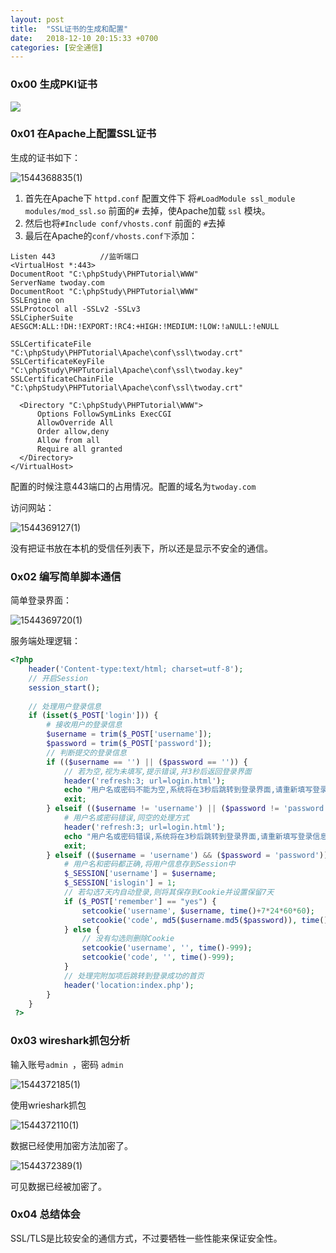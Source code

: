 ```yaml
---
layout: post
title:  "SSL证书的生成和配置"
date:   2018-12-10 20:15:33 +0700
categories: [安全通信]
---
```

### 0x00 生成PKI证书

![]({{site.url}}/images/PKI证书.png)

### 0x01 在Apache上配置SSL证书

生成的证书如下：

![1544368835(1)]({{site.url}}/images/1544368835(1).jpg)

1. 首先在Apache下 `httpd.conf` 配置文件下 将`#LoadModule ssl_module modules/mod_ssl.so` 前面的`#` 去掉，使Apache加载 `ssl` 模块。
2. 然后也将`#Include conf/vhosts.conf` 前面的 `#`去掉
3. 最后在Apache的`conf/vhosts.conf下`添加：

```
Listen 443			//监听端口
<VirtualHost *:443>
DocumentRoot "C:\phpStudy\PHPTutorial\WWW"
ServerName twoday.com
DocumentRoot "C:\phpStudy\PHPTutorial\WWW" 
SSLEngine on
SSLProtocol all -SSLv2 -SSLv3
SSLCipherSuite AESGCM:ALL:!DH:!EXPORT:!RC4:+HIGH:!MEDIUM:!LOW:!aNULL:!eNULL

SSLCertificateFile "C:\phpStudy\PHPTutorial\Apache\conf\ssl\twoday.crt" 
SSLCertificateKeyFile "C:\phpStudy\PHPTutorial\Apache\conf\ssl\twoday.key"
SSLCertificateChainFile "C:\phpStudy\PHPTutorial\Apache\conf\ssl\twoday.crt" 

  <Directory "C:\phpStudy\PHPTutorial\WWW">
      Options FollowSymLinks ExecCGI
      AllowOverride All
      Order allow,deny
      Allow from all
      Require all granted
  </Directory>
</VirtualHost>
```

配置的时候注意443端口的占用情况。配置的域名为`twoday.com`

访问网站：

![1544369127(1)]({{site.url}}/images/1544369127(1).jpg)

没有把证书放在本机的受信任列表下，所以还是显示不安全的通信。

### 0x02 编写简单脚本通信

简单登录界面：

![1544369720(1)]({{site.url}}/images/1544369720(1).jpg)

服务端处理逻辑：

```php
<?php 
	header('Content-type:text/html; charset=utf-8');
	// 开启Session
	session_start();
 
	// 处理用户登录信息
	if (isset($_POST['login'])) {
		# 接收用户的登录信息
		$username = trim($_POST['username']);
		$password = trim($_POST['password']);
		// 判断提交的登录信息
		if (($username == '') || ($password == '')) {
			// 若为空,视为未填写,提示错误,并3秒后返回登录界面
			header('refresh:3; url=login.html');
			echo "用户名或密码不能为空,系统将在3秒后跳转到登录界面,请重新填写登录信息!";
			exit;
		} elseif (($username != 'username') || ($password != 'password')) {
			# 用户名或密码错误,同空的处理方式
			header('refresh:3; url=login.html');
			echo "用户名或密码错误,系统将在3秒后跳转到登录界面,请重新填写登录信息!";
			exit;
		} elseif (($username = 'username') && ($password = 'password')) {
			# 用户名和密码都正确,将用户信息存到Session中
			$_SESSION['username'] = $username;
			$_SESSION['islogin'] = 1;
			// 若勾选7天内自动登录,则将其保存到Cookie并设置保留7天
			if ($_POST['remember'] == "yes") {
				setcookie('username', $username, time()+7*24*60*60);
				setcookie('code', md5($username.md5($password)), time()+7*24*60*60);
			} else {
				// 没有勾选则删除Cookie
				setcookie('username', '', time()-999);
				setcookie('code', '', time()-999);
			}
			// 处理完附加项后跳转到登录成功的首页
			header('location:index.php');
		}
	}
 ?>
```

### 0x03 wireshark抓包分析

输入账号`admin `，密码 `admin`

![1544372185(1)]({{site.url}}/images/1544372185(1).jpg)

使用wrieshark抓包

![1544372110(1)]({{site.url}}/images/1544372110(1).jpg)

数据已经使用加密方法加密了。

![1544372389(1)]({{site.url}}/images/1544372389(1).jpg)

可见数据已经被加密了。

### 0x04 总结体会

SSL/TLS是比较安全的通信方式，不过要牺牲一些性能来保证安全性。